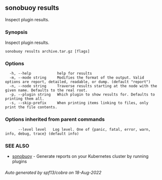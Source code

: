 ## sonobuoy results

Inspect plugin results.

### Synopsis

Inspect plugin results.

```
sonobuoy results archive.tar.gz [flags]
```

### Options

```
  -h, --help            help for results
  -m, --mode string     Modifies the format of the output. Valid options are report, detailed, readable, or dump. (default "report")
  -n, --node string     Traverse results starting at the node with the given name. Defaults to the real root.
  -p, --plugin string   Which plugin to show results for. Defaults to printing them all.
  -s, --skip-prefix     When printing items linking to files, only print the file contents.
```

### Options inherited from parent commands

```
      --level level   Log level. One of {panic, fatal, error, warn, info, debug, trace} (default info)
```

### SEE ALSO

* [sonobuoy](sonobuoy.md)	 - Generate reports on your Kubernetes cluster by running plugins

###### Auto generated by spf13/cobra on 18-Aug-2022
